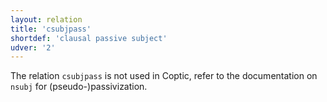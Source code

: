 ```yaml
---
layout: relation
title: 'csubjpass'
shortdef: 'clausal passive subject'
udver: '2'
---
```


The relation `csubjpass` is not used in Coptic, refer to the documentation on `nsubj` for (pseudo-)passivization.
<!-- Interlanguage links updated Út zář 29 18:41:17 CEST 2020 -->
